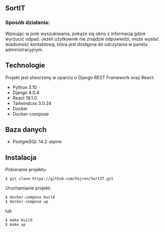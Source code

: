 ## SortIT

### Sposób działania:
Wpisując w pole wyszukiwania, pokaże się okno z informacją gdzie wyrzucić odpad.
Jeżeli użytkownik nie znajdzie odpowiedzi, może wysłać wiadomość kontaktową, która jest dostępna do odczytania w panelu administracyjnym.

## Technologie
Projekt jest stworzony w oparciu o Django REST Framework oraz React:
* Python 3.10
* Django 4.0.4
* React 18.1.0
* Tailwindcss 3.0.24
* Docker
* Docker-compose

## Baza danych
* PostgreSQL 14.2-alpine

## Instalacja

Pobieranie projektu:
```
$ git clone https://github.com/Fejren/SortIT.git
```
Uruchamianie projekt:
```
$ docker-compose build
$ docker-compose up
```
lub
```
$ make build
$ make up
```
